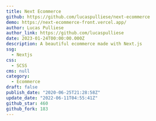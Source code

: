 ```yaml
---
title: Next Ecommerce
github: https://github.com/lucaspulliese/next-ecommerce
demo: https://next-ecommerce-front.vercel.app/
author: Lucas Pulliese
author_link: https://github.com/lucaspulliese
date: 2023-01-24T00:00:00.000Z
description: A beautiful ecommerce made with Next.js
ssg:
  - Nextjs
css:
  - SCSS
cms: null
category:
  - Ecommerce
draft: false
publish_date: "2020-06-25T21:28:58Z"
update_date: "2022-06-11T04:55:41Z"
github_star: 460
github_fork: 183
---
```

